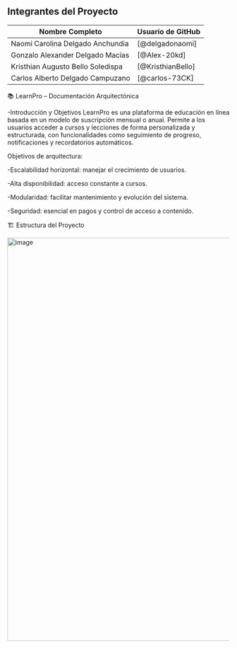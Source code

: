 ## Integrantes del Proyecto

| Nombre Completo        | Usuario de GitHub         |
|------------------------|---------------------------|
| Naomi Carolina Delgado Anchundia   | [@delgadonaomi]
| Gonzalo Alexander Delgado Macias   | [@Alex-20kd]
| Kristhian Augusto Bello Soledispa  | [@KristhianBello]
| Carlos Alberto Delgado Campuzano   | [@carlos-73CK]


📚 LearnPro – Documentación Arquitectónica

-Introducción y Objetivos
LearnPro es una plataforma de educación en línea basada en un modelo de suscripción mensual o anual. Permite a los usuarios acceder a cursos y lecciones de forma personalizada y estructurada, con funcionalidades como seguimiento de progreso, notificaciones y recordatorios automáticos.

Objetivos de arquitectura:

-Escalabilidad horizontal: manejar el crecimiento de usuarios.

-Alta disponibilidad: acceso constante a cursos.

-Modularidad: facilitar mantenimiento y evolución del sistema.

-Seguridad: esencial en pagos y control de acceso a contenido.

🏗️ Estructura del Proyecto

<img width="666" height="912" alt="image" src="https://github.com/user-attachments/assets/47891044-257e-4ddd-8c8d-aa69dd0adcee" />


